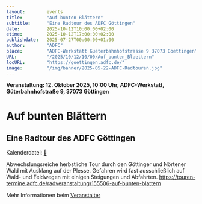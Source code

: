 ```yaml
---
layout:        events
title:         "Auf bunten Blättern"
subtitle:      "Eine Radtour des ADFC Göttingen"
date:          2025-10-12T10:00:00+02:00
etime:         2025-10-12T17:00:00+02:00
publishdate:   2025-07-27T00:00:00+01:00
author:        "ADFC"
place:         "ADFC-Werkstatt Gueterbahnhofstrasse 9 37073 Goettingen"
URL:           "/2025/10/12/10/00/Auf_bunten_Blaettern"
locURL:        "https://goettingen.adfc.de/"
image:         "/img/banner/2025-05-22-ADFC-Radtouren.jpg"
---
```


**Veranstaltung: 12. Oktober 2025, 10:00 Uhr, ADFC-Werkstatt, Güterbahnhofstraße 9, 37073 Göttingen**

Auf bunten Blättern
===========

Eine Radtour des ADFC Göttingen
-----------


Kalenderdatei: [📆](/ics/2025-10-12_10-00_auf_bunten_blaettern.ics)

Abwechslungsreiche herbstliche Tour durch den Göttinger und Nörtener Wald mit Ausklang auf der Plesse. Gefahren wird fast ausschließlich auf Wald- und Feldwegen mit einigen Steigungen und Abfahrten.
https://touren-termine.adfc.de/radveranstaltung/155506-auf-bunten-blattern

Mehr Informationen beim [Veranstalter](https://goettingen.adfc.de/)
